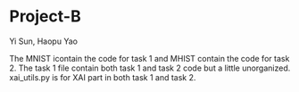 # Project-B
Yi Sun, Haopu Yao

The MNIST icontain the code for task 1 and MHIST contain the code for task 2. The task 1 file contain both task 1 and task 2 code but a little unorganized. xai_utils.py is for XAI part in both task 1 and task 2.
